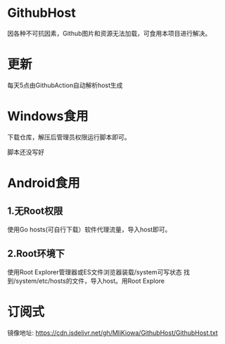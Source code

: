 # GithubHost
因各种不可抗因素，Github图片和资源无法加载，可食用本项目进行解决。
# 更新
每天5点由GithubAction自动解析host生成
# Windows食用
下载仓库，解压后管理员权限运行脚本即可。

脚本还没写好
# Android食用

## 1.无Root权限
使用Go hosts(可自行下载）软件代理流量，导入host即可。
## 2.Root环境下
使用Root Explorer管理器或ES文件浏览器装载/system可写状态
找到/system/etc/hosts的文件，导入host。用Root Explore

# 订阅式
镜像地址: https://cdn.jsdelivr.net/gh/MliKiowa/GithubHost/GithubHost.txt
